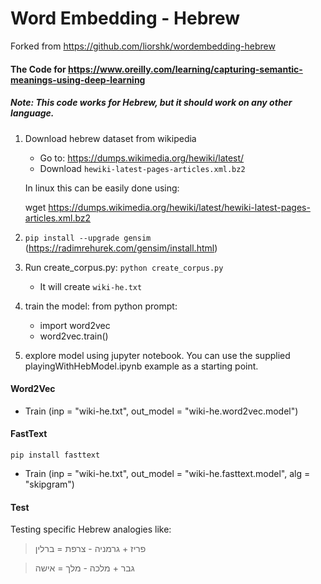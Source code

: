 Word Embedding - Hebrew
============================
Forked from https://github.com/liorshk/wordembedding-hebrew

#### The Code for https://www.oreilly.com/learning/capturing-semantic-meanings-using-deep-learning

##### Note: This code works for Hebrew, but it should work on any other language.

1. Download hebrew dataset from wikipedia
   - Go to: https://dumps.wikimedia.org/hewiki/latest/
   - Download `hewiki-latest-pages-articles.xml.bz2`
   
   In linux this can be easily done using: 
   
   wget https://dumps.wikimedia.org/hewiki/latest/hewiki-latest-pages-articles.xml.bz2

2. `pip install --upgrade gensim` (https://radimrehurek.com/gensim/install.html)
3. Run create_corpus.py: `python create_corpus.py`
    - It will create `wiki-he.txt`
    
4. train the model: 
   from python prompt: 
   - import word2vec
   - word2vec.train()
   
5. explore model using jupyter notebook. You can use the supplied playingWithHebModel.ipynb example as
   a starting point.


####  Word2Vec
- Train (inp = "wiki-he.txt", out_model = "wiki-he.word2vec.model")

####  FastText
`pip install fasttext`

- Train (inp = "wiki-he.txt", out_model = "wiki-he.fasttext.model", alg = "skipgram")

#### Test

Testing specific Hebrew analogies like:

> פריז + גרמניה - צרפת = ברלין

> גבר + מלכה - מלך = אישה

